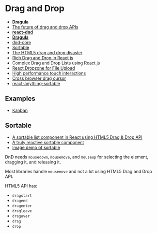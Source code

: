 # Drag and Drop

* [**Dragula**](http://bevacqua.github.io/react-dragula/)
* [The future of drag and drop APIs](https://medium.com/@dan_abramov/the-future-of-drag-and-drop-apis-249dfea7a15f)
* [**react-dnd**](https://github.com/gaearon/react-dnd)
* [**Dragula**](http://bevacqua.github.io/dragula/)
* [dnd-core](https://github.com/gaearon/dnd-core)
* [Sortable](http://rubaxa.github.io/Sortable/)
* [The HTML5 drag and drop disaster](http://www.quirksmode.org/blog/archives/2009/09/the_html5_drag.html)
* [Rich Drag and Drop in React.js](http://kentwilliam.com/articles/rich-drag-and-drop-in-react-js)
* [Complex Drag and Drop Lists using React.js](https://reactjsnews.com/complex-drag-and-drop-lists-using-react/)
* [React Dropzone for File Upload](https://github.com/felixrieseberg/React-Dropzone-Component)
* [High performance touch interactions](http://maketea.co.uk/2015/02/16/high-performance-touch-interactions.html)
* [Cross browser drag cursor](http://blog.vjeux.com/2012/css/css-cross-browser-drag-cursor.html)
* [react-anything-sortable](https://github.com/jasonslyvia/react-anything-sortable)

## Examples

* [Kanban](https://github.com/tryolabs/react-examples/tree/master/kanban)

## Sortable

* [A sortable list component in React using HTML5 Drag & Drop API](http://webcloud.se/sortable-list-component-react-js/)
* [A truly reactive sortable component](http://webcloud.se/truly-reactive-sortable-component/)
* [Image demo of sortable](http://vn38minhtran.github.io/react-sortable-component/)

DnD needs `mousedown`, `mousemove`, and `mouseup` for selecting the element, dragging it, and releasing it.

Most libraries handle `mousemove` and not a lot using HTML5 Drag and Drop API.

HTML5 API has:

* `dragstart`
* `dragend`
* `dragenter`
* `dragleave`
* `dragover`
* `drag`
* `drop`


